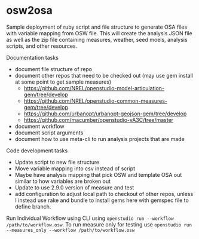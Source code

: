 # osw2osa
Sample deployment of ruby script and file structure to generate OSA files with variable mapping from OSW file. This will create the analysis JSON file as well as the zip file containing measures, weather, seed moels,  analysis scripts, and other resources.

Documentation tasks
- document file structure of repo
- document other repos that need to be checked out (may use gem install at some point to get sample measures)
    - https://github.com/NREL/openstudio-model-articulation-gem/tree/develop
    - https://github.com/NREL/openstudio-common-measures-gem/tree/develop
    - https://github.com/urbanopt/urbanopt-geojson-gem/tree/develop
    - https://github.com/macumber/openstudio-vA3C/tree/master
- document workflow
- document script arguments
- document how to use meta-cli to run analysis projects that are made

Code development tasks
- Update script to new file structure
- Move variable mapping into csv instead of script
- Maybe have analysis mapping that pick OSW and template OSA out similar to how variables are broken out
- Update to use 2.9.0 version of measure and test
- add configuration to adjust local path to checkout of other repos, unless I instead use rake and bundle to install gems here with gemspec file to define branch.

Run Individual Workflow using CLI using `openstudio run --workflow /path/to/workflow.osw`. To run measure only for testing use `openstudio run --measures_only --workflow /path/to/workflow.osw`
